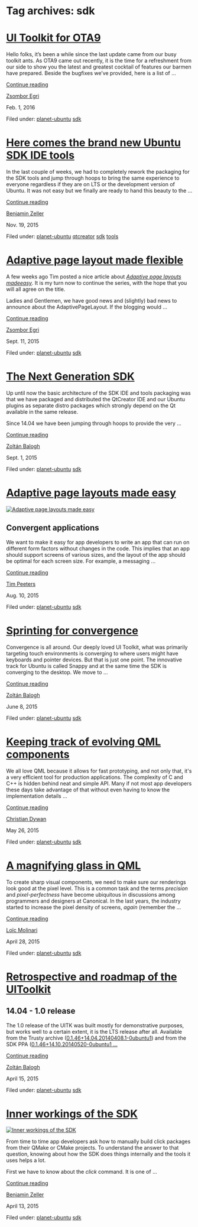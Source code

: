 





# Tag archives: sdk





#  [UI Toolkit for OTA9](/en/blog/2016/02/01/ui-toolkit-ota9/)

Hello folks, it’s been a while since the last update came from our busy
toolkit ants. As OTA9 came out recently, it is the time for a refreshment from
our side to show you the latest and greatest cocktail of features our barmen
have prepared. Beside the bugfixes we’ve provided, here is a list of ...

[Continue reading](/en/blog/2016/02/01/ui-toolkit-ota9/)

[Zsombor Egri](/en/blog/authors/zsombi/)

Feb. 1, 2016

Filed under: [planet-ubuntu](/en/blog/tags/planet-ubuntu/)
[sdk](/en/blog/tags/sdk/)

#  [Here comes the brand new Ubuntu SDK IDE tools](/en/blog/2015/11/19/here-comes-brand-new-ubuntu-sdk-ide-tools/)

In the last couple of weeks, we had to completely rework the packaging for the
SDK tools and jump through hoops to bring the same experience to everyone
regardless if they are on LTS or the development version of Ubuntu. It was not
easy but we finally are ready to hand this beauty to the ...

[Continue reading](/en/blog/2015/11/19/here-comes-brand-new-ubuntu-sdk-ide-tools/)

[Benjamin Zeller](/en/blog/authors/zeller-benjamin/)

Nov. 19, 2015

Filed under: [planet-ubuntu](/en/blog/tags/planet-ubuntu/)
[qtcreator](/en/blog/tags/qtcreator/) [sdk](/en/blog/tags/sdk/)
[tools](/en/blog/tags/tools/)

#  [Adaptive page layout made flexible](/en/blog/2015/09/11/adaptive-page-layout-made-flexible/)

A few weeks ago Tim posted a nice article about [_Adaptive page layouts madeeasy_](https://developer.ubuntu.com/en/blog/2015/08/10/adaptive-page-layouts/). It is my turn now to continue the series, with the hope that you
will all agree on the title.

Ladies and Gentlemen, we have good news and (slightly) bad news to announce
about the AdaptivePageLayout. If the blogging would ...

[Continue reading](/en/blog/2015/09/11/adaptive-page-layout-made-flexible/)

[Zsombor Egri](/en/blog/authors/zsombi/)

Sept. 11, 2015

Filed under: [planet-ubuntu](/en/blog/tags/planet-ubuntu/)
[sdk](/en/blog/tags/sdk/)

#  [The Next Generation SDK](/en/blog/2015/09/01/next-generation-sdk/)

Up until now the basic architecture of the SDK IDE and tools packaging was
that we have packaged and distributed the QtCreator IDE and our Ubuntu plugins
as separate distro packages which strongly depend on the Qt available in the
same release.

Since 14.04 we have been jumping through hoops to provide the very ...

[Continue reading](/en/blog/2015/09/01/next-generation-sdk/)

[Zoltán Balogh](/en/blog/authors/bzoltan/)

Sept. 1, 2015

Filed under: [planet-ubuntu](/en/blog/tags/planet-ubuntu/)
[sdk](/en/blog/tags/sdk/)

#  [Adaptive page layouts made easy](/en/blog/2015/08/10/adaptive-page-layouts/)

[ ![Adaptive page layouts made easy](/static/devportal_uploaded/5f519c74-5718-474e-9196-eea21644bd4a-uploads/zinnia/100gu-right.png)
](/en/blog/2015/08/10/adaptive-page-layouts/)

## Convergent applications

We want to make it easy for app developers to write an app that can run on
different form factors without changes in the code. This implies that an app
should support screens of various sizes, and the layout of the app should be
optimal for each screen size. For example, a messaging ...

[Continue reading](/en/blog/2015/08/10/adaptive-page-layouts/)

[Tim Peeters](/en/blog/authors/tpeeters/)

Aug. 10, 2015

Filed under: [planet-ubuntu](/en/blog/tags/planet-ubuntu/)
[sdk](/en/blog/tags/sdk/)

#  [Sprinting for convergence](/en/blog/2015/06/08/sprinting-convergence/)

Convergence is all around. Our deeply loved UI Toolkit, what was primarily
targeting touch environments is converging to where users might have keyboards
and pointer devices. But that is just one point. The innovative track for
Ubuntu is called Snappy and at the same time the SDK is converging to the
desktop. We move to ...

[Continue reading](/en/blog/2015/06/08/sprinting-convergence/)

[Zoltán Balogh](/en/blog/authors/bzoltan/)

June 8, 2015

Filed under: [planet-ubuntu](/en/blog/tags/planet-ubuntu/)
[sdk](/en/blog/tags/sdk/)

#  [Keeping track of evolving QML components](/en/blog/2015/05/26/keeping-track-evolving-qml-components/)

We all love QML because it allows for fast prototyping, and not only that,
it's a very efficient tool for production applications. The complexity of C
and C++ is hidden behind neat and simple API. Many if not most app developers
these days take advantage of that without even having to know the
implementation details ...

[Continue reading](/en/blog/2015/05/26/keeping-track-evolving-qml-components/)

[Christian Dywan](/en/blog/authors/kalikiana/)

May 26, 2015

Filed under: [planet-ubuntu](/en/blog/tags/planet-ubuntu/)
[sdk](/en/blog/tags/sdk/)

#  [A magnifying glass in QML](/en/blog/2015/04/28/magnifying-glass-qml/)

To create sharp visual components, we need to make sure our renderings look
good at the pixel level. This is a common task and the terms _precision_ and
_pixel-perfectness_ have become ubiquitous in discussions among programmers
and designers at Canonical. In the last years, the industry started to
increase the pixel density of screens, _again_ (remember the ...

[Continue reading](/en/blog/2015/04/28/magnifying-glass-qml/)

[Loïc Molinari](/en/blog/authors/loic.molinari/)

April 28, 2015

Filed under: [planet-ubuntu](/en/blog/tags/planet-ubuntu/)
[sdk](/en/blog/tags/sdk/)

#  [Retrospective and roadmap of the UIToolkit](/en/blog/2015/04/15/retrospective-and-roadmap-ui-toolkit/)

## **14.04 - 1.0 release**

The 1.0 release of the UITK was built mostly for demonstrative purposes, but
works well to a certain extent, it is the LTS release after all. Available
from the Trusty archive ([0.1.46+14.04.20140408.1-0ubuntu1](http://packages.ubuntu.com/source/trusty/ubuntu-ui-toolkit)) and from the SDK PPA
([0.1.46+14.10.20140520-0ubuntu1 ...](https://launchpad.net/~ubuntu-sdk-team/+archive/ubuntu/ppa/+sourcepub/4190958/+listing-archive-extra)

[Continue reading](/en/blog/2015/04/15/retrospective-and-roadmap-ui-toolkit/)

[Zoltán Balogh](/en/blog/authors/bzoltan/)

April 15, 2015

Filed under: [planet-ubuntu](/en/blog/tags/planet-ubuntu/)
[sdk](/en/blog/tags/sdk/)

#  [Inner workings of the SDK](/en/blog/2015/04/13/inner-workings-sdk/)

[ ![Inner workings of the SDK](/static/devportal_uploaded/fe934c07-8efa-41c2-b68e-ea5069aacee5-uploads/zinnia/Bildschirmfoto_vom_2015-04-13_112105.png)
](/en/blog/2015/04/13/inner-workings-sdk/)

From time to time app developers ask how to manually build click packages from
their QMake or CMake projects. To understand the answer to that question,
knowing about how the SDK does things internally and the tools it uses helps a
lot.

First we have to know about the _click_ command. It is one of ...

[Continue reading](/en/blog/2015/04/13/inner-workings-sdk/)

[Benjamin Zeller](/en/blog/authors/zeller-benjamin/)

April 13, 2015

Filed under: [planet-ubuntu](/en/blog/tags/planet-ubuntu/)
[sdk](/en/blog/tags/sdk/)








